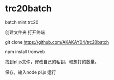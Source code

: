 # trc20batch
batch mint trc20

创建文件夹  打开终端

git clone https://github.com/AKAKAY04/trc20batch

npm install tronweb

找到pl.js文件，修改自己的私钥，和想打的数量。

保存，输入node pl.js 运行
